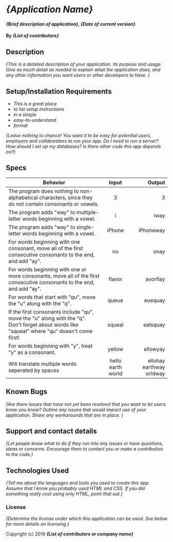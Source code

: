 # _{Application Name}_

#### _{Brief description of application}, {Date of current version}_

#### By _**{List of contributors}**_

## Description

_{This is a detailed description of your application. Its purpose and usage.  Give as much detail as needed to explain what the application does, and any other information you want users or other developers to have. }_

## Setup/Installation Requirements

* _This is a great place_
* _to list setup instructions_
* _in a simple_
* _easy-to-understand_
* _format_

_{Leave nothing to chance! You want it to be easy for potential users, employers and collaborators to run your app. Do I need to run a server? How should I set up my databases? Is there other code this app depends on?}_

## Specs
| Behavior | Input | Output |
| ------------- |:-------------:| -----:|
| The program does nothing to non-alphabetical characters, since they do not contain consonants or vowels. | 3 | 3 |
| The program adds "way" to multiple-letter words beginning with a vowel. | i | iway |
| The program adds "way" to single-letter words beginning with a vowel. | iPhone | iPhoneway |
| For words beginning with one consonant, move all of the first consecutive consonants to the end, and add "ay". | no | onay |
| For words beginning with one or more consonants, move all of the first consecutive consonants to the end, and add "ay". | flavor | avorflay |
| For words that start with "qu", move the "u" along with the "q". | queue | euequay |
| If the first consonants include "qu", move the "u" along with the "q". Don't forget about words like "squeal" where "qu" doesn't come first! | squeal | ealsquay |
| For words beginning with "y", treat "y" as a consonant. | yellow | ellowyay |
| Will translate multiple words seperated by spaces | hello earth world | ellohay earthway orldway |

## Known Bugs

_{Are there issues that have not yet been resolved that you want to let users know you know?  Outline any issues that would impact use of your application.  Share any workarounds that are in place. }_

## Support and contact details

_{Let people know what to do if they run into any issues or have questions, ideas or concerns.  Encourage them to contact you or make a contribution to the code.}_

## Technologies Used

_{Tell me about the languages and tools you used to create this app. Assume that I know you probably used HTML and CSS. If you did something really cool using only HTML, point that out.}_

### License

*{Determine the license under which this application can be used.  See below for more details on licensing.}*

Copyright (c) 2019 **_{List of contributors or company name}_**
